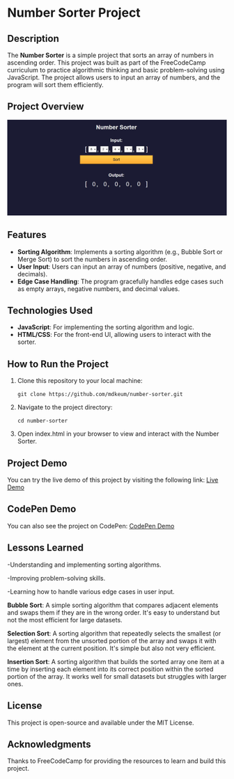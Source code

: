 # Number Sorter Project

## Description
The **Number Sorter** is a simple project that sorts an array of numbers in ascending order. This project was built as part of the FreeCodeCamp curriculum to practice algorithmic thinking and basic problem-solving using JavaScript. The project allows users to input an array of numbers, and the program will sort them efficiently.

## Project Overview
![Project Overview](https://github.com/mdkeum/Number-Sorter/blob/main/images/Number-Sorter-Project-ScreenShot.JPG)

## Features
- **Sorting Algorithm**: Implements a sorting algorithm (e.g., Bubble Sort or Merge Sort) to sort the numbers in ascending order.
- **User Input**: Users can input an array of numbers (positive, negative, and decimals).
- **Edge Case Handling**: The program gracefully handles edge cases such as empty arrays, negative numbers, and decimal values.

## Technologies Used
- **JavaScript**: For implementing the sorting algorithm and logic.
- **HTML/CSS**: For the front-end UI, allowing users to interact with the sorter.

## How to Run the Project
1. Clone this repository to your local machine:
   ```
   git clone https://github.com/mdkeum/number-sorter.git
   ```
2. Navigate to the project directory:
   ```
   cd number-sorter
   ```
3. Open index.html in your browser to view and interact with the Number Sorter.
   
## Project Demo
You can try the live demo of this project by visiting the following link:
[Live Demo](https://mdkeum.github.io/Number-Sorter/)

## CodePen Demo
You can also see the project on CodePen:
[CodePen Demo](https://codepen.io/Md-Keum/pen/MWNdKmr)

## Lessons Learned

-Understanding and implementing sorting algorithms.

-Improving problem-solving skills.

-Learning how to handle various edge cases in user input.

**Bubble Sort**: A simple sorting algorithm that compares adjacent elements and swaps them if they are in the wrong order. It's easy to understand but not the most efficient for large datasets.

**Selection Sort**: A sorting algorithm that repeatedly selects the smallest (or largest) element from the unsorted portion of the array and swaps it with the element at the current position. It's simple but also not very efficient.

**Insertion Sort**: A sorting algorithm that builds the sorted array one item at a time by inserting each element into its correct position within the sorted portion of the array. It works well for small datasets but struggles with larger ones.

## License
This project is open-source and available under the MIT License.

## Acknowledgments
Thanks to FreeCodeCamp for providing the resources to learn and build this project.



